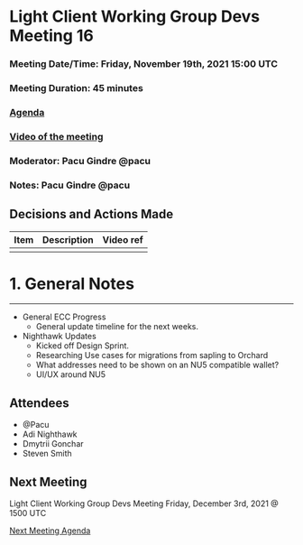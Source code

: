 # Light Client Working Group Devs Meeting 16
### Meeting Date/Time: Friday, November 19th, 2021 15:00 UTC
### Meeting Duration: 45 minutes
### [Agenda](https://github.com/zcash/lcwg/issues/26)
### [Video of the meeting](not-recorded)
### Moderator: Pacu Gindre @pacu
### Notes: Pacu Gindre @pacu

## Decisions and Actions Made
| Item | Description | Video ref |
| ------------- | ----------- | --------- |
| | ||

# 1. General Notes
-------------------------------------------
* General ECC Progress 
  - General update timeline for the next weeks.
* Nighthawk Updates
  - Kicked off Design Sprint. 
  - Researching Use cases for migrations from sapling to Orchard
  - What addresses need to be shown on an NU5 compatible wallet?
  - UI/UX around NU5
## Attendees
* @Pacu
* Adi Nighthawk
* Dmytrii Gonchar
* Steven Smith
## Next Meeting
Light Client Working Group Devs Meeting Friday, December 3rd, 2021 @ 1500 UTC

[Next Meeting Agenda](https://github.com/zcash/lcwg/issues/28)
